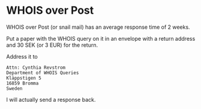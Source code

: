 # WHOIS over Post

WHOIS over Post (or snail mail) has an average response time of 2 weeks.

Put a paper with the WHOIS query on it in an envelope with a return address and 30 SEK (or 3 EUR) for the return.

Address it to
```
Attn: Cynthia Revstrom
Department of WHOIS Queries
Kläppstigen 5
16859 Bromma
Sweden
```

I will actually send a response back.
